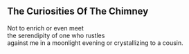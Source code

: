 The Curiosities Of The Chimney
------------------------------
Not to enrich or even meet  
the serendipity of one who rustles  
against me in a moonlight evening or crystallizing to a cousin.  

